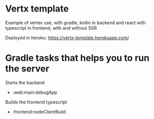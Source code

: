 # Vertx template

Example of vertex use, with gradle, kotlin in backend and react with typescript in frontend, with and without SSR

Deployed in heroku:
https://vertx-template.herokuapp.com/

# Gradle tasks that helps you to run the server

Starts the backend    
   
   * :web:main:debugApp

Builds the frontend typescript
   
   * :frontend:nodeClientBuild
